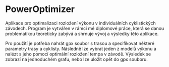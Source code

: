 # PowerOptimizer

Aplikace pro optimalizaci rozložení výkonu v individuálních cyklistických závodech. Program je vytvářen v rámci mé diplomové práce, která se danou problematikou teoreticky zabývá a shrnuje vývoj a výsledky této aplikace.

Pro použití je potřeba nahrát gpx soubor s trasou a specifikovat některé parametry trasy a cyklisty. Následně lze vybrat jeden z modelů výkonu a nalézt s jeho pomocí optimální rozložení tempa v závodě. Výsledek se zobrazí na jednoduchém grafu, nebo lze uložit opět do gpx souboru.
